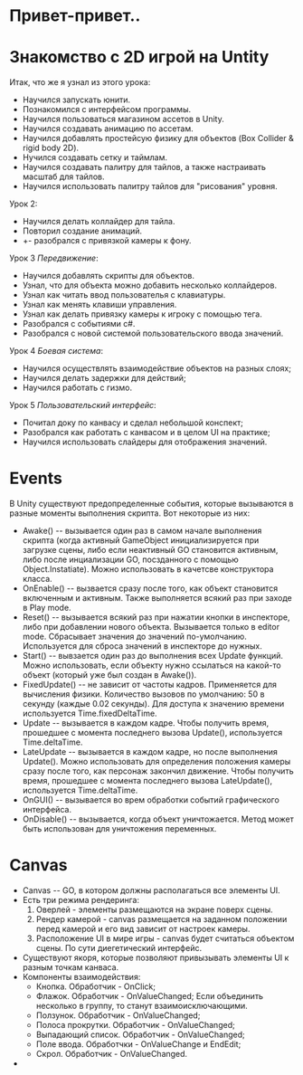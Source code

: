# Привет-привет..
# Знакомство с 2D игрой на Untity

Итак, что же я узнал из этого урока:
* Научился запускать юнити.
* Познакомился с интерфейсом программы.
* Научился пользоваться магазином ассетов в Unity.
* Научился создавать анимацию по ассетам.
* Научился добавлять простейсую физику для объектов (Box Collider & rigid body 2D).
* Нучился создавать сетку и таймлам.
* Научился создавать палитру для тайлов, а также настраивать масштаб для тайлов.
* Научился использовать палитру тайлов для "рисования" уровня.

Урок 2:
* Научился делать коллайдер для тайла.
* Повторил создание анимаций.
* +- разобрался с привязкой камеры к фону.

Урок 3 *Передвижение*:
* Научился добавлять скрипты для объектов.
* Узнал, что для объекта можно добавить несколько коллайдеров.
* Узнал как читать ввод пользователья с клавиатуры.
* Узнал как менять клавиши управления.
* Узнал как делать привязку камеры к игроку с помощью тега.
* Разобрался с событиями c#.
* Разобрался с новой системой пользовательского ввода значений.

Урок 4 *Боевая система*:
* Научился осуществлять взаимодействие объектов на разных слоях;
* Научился делать задержки для действий;
* Научился работать с гизмо.

Урок 5 *Пользовательский интерфейс*:
* Почитал доку по канвасу и сделал небольшой конспект;
* Разобрался как работать с канвасом и в целом UI на практике;
* Научился использовать слайдеры для отображения значений.

# Events
В Unity существуют предопределенные события, которые вызываются в разные моменты выполнения скрипта. Вот некоторые из них:
* Awake() -- вызывается один раз в самом начале выполнения скрипта (когда активный GameObject инициализируется при загрузке сцены, либо если неактивный GO становится активным, либо после инциализации GO, посзданного с помощью Object.Instatiate). Можно использовать в качетсве конструктора класса.
* OnEnable() -- вызвается сразу после того, как объект становится включенным и активным. Также выполняется всякий раз при заходе в Play mode.
* Reset() -- вызывается всякий раз при нажатии кнопки в инспекторе, либо при добавлении нового объекта. Вызывается только в editor mode. Сбрасывает значения до значений по-умолчанию. Используется для сброса значений в инспекторе до нужных. 
* Start() -- вывзается один раз до выполнения всех Update функций. Можно использовать, если объекту нужно ссылаться на какой-то объект (который уже был создан в Awake()).
* FixedUpdate() -- не зависит от частоты кадров. Применяется для вычисления физики. Количество вызовов по умолчанию: 50 в секунду (каждые 0.02 секунды). Для доступа к значению времени используется Time.fixedDeltaTime.
* Update -- вызывается в каждом кадре. Чтобы получить время, прошедшее с момента последнего вызова Update(), используется Time.deltaTime.
* LateUpdate -- вызывается в каждом кадре, но после выполнения Update(). Можно использовать для определения положения камеры сразу после того, как персонаж закончил движение. Чтобы получить время, прошедшее с момента последнего вызова LateUpdate(), используется Time.deltaTime.
* OnGUI() -- вызывается во врем обработки событий графического интерфейса. 
* OnDisable() -- вызывается, когда объект уничтожается. Метод может быть использован для уничтожения переменных.

# Canvas
* Canvas -- GO, в котором должны располагаться все элементы UI.
* Есть три режима рендеринга:
    1. Оверлей - элементы размещаются на экране поверх сцены. 
    2. Рендер камерой - canvas размещается на заданном положении перед камерой и его вид зависит от настроек камеры.
    3. Расположение UI в мире игры - canvas будет считаться объектом сцены. По сути диегетический интерфейс.
* Существуют якоря, которые позволяют привызывать элементы UI к разным точкам канваса.
* Компоненты взаимодействия:
    * Кнопка. Обработчик - OnClick;
    * Флажок. Обработчик - OnValueChanged; Если объединить несколько в группу, то станут взаимоисключающими.
    * Ползунок. Обработчик - OnValueChanged;
    * Полоса прокрутки. Обработчик - OnValueChanged;
    * Выпадающий список. Обработчик - OnValueChanged;
    * Поле ввода. Обработчки - OnValueChange и EndEdit;
    * Скрол. Обработчик - OnValueChanged.
* 
